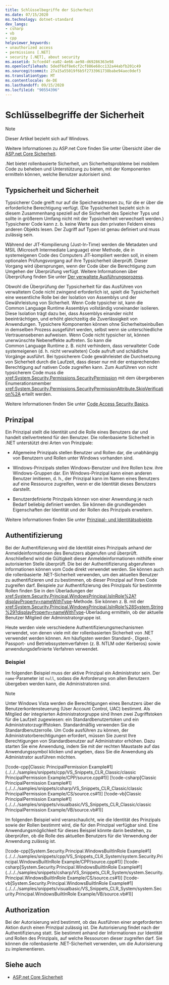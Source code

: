 ```yaml
---
title: Schlüsselbegriffe der Sicherheit
ms.date: 07/15/2020
ms.technology: dotnet-standard
dev_langs:
- csharp
- vb
- cpp
helpviewer_keywords:
- unauthorized access
- permissions [.NET]
- security [.NET], about security
ms.assetid: 3cfced4f-ea02-4e66-ae98-d69286363e98
ms.openlocfilehash: 5dedf6df8e6cf2cf886e68cc132a44abfb201c49
ms.sourcegitcommit: 27a15a55019f6b5f2733961738babe94aec0def3
ms.translationtype: MT
ms.contentlocale: de-DE
ms.lasthandoff: 09/15/2020
ms.locfileid: "90554396"
---
```

# <a name="key-security-concepts"></a>Schlüsselbegriffe der Sicherheit

> [!NOTE]
> Dieser Artikel bezieht sich auf Windows.
>
> Weitere Informationen zu ASP.net Core finden Sie unter Übersicht über die [ASP.net Core Sicherheit](/aspnet/core/security/).

.Net bietet rollenbasierte Sicherheit, um Sicherheitsprobleme bei mobilem Code zu beheben und Unterstützung zu bieten, mit der Komponenten ermitteln können, welche Benutzer autorisiert sind.  
  
## <a name="type-safety-and-security"></a>Typsicherheit und Sicherheit  

Typsicherer Code greift nur auf die Speicheradressen zu, für die er über die erforderliche Berechtigung verfügt. (Die Typsicherheit bezieht sich in diesem Zusammenhang speziell auf die Sicherheit des Speicher Typs und sollte in größerem Umfang nicht mit der Typsicherheit verwechselt werden.) Typsicherer Code kann z. b. keine Werte aus den privaten Feldern eines anderen Objekts lesen. Der Zugriff auf Typen ist genau definiert und muss zulässig sein.  
  
Während der JIT-Kompilierung (Just-In-Time) werden die Metadaten und MSIL (Microsoft Intermediate Language) einer Methode, die in systemeigenen Code des Computers JIT-kompiliert werden soll, in einem optionalen Prüfungsvorgang auf ihre Typsicherheit überprüft. Dieser Vorgang wird übersprungen, wenn der Code über die Berechtigung zum Umgehen der Überprüfung verfügt. Weitere Informationen über Überprüfung finden Sie unter [Der verwaltete Ausführungsprozess](../managed-execution-process.md).  
  
Obwohl die Überprüfung der Typsicherheit für das Ausführen von verwaltetem Code nicht zwingend erforderlich ist, spielt die Typsicherheit eine wesentliche Rolle bei der Isolation von Assemblys und der Gewährleistung von Sicherheit. Wenn Code typsicher ist, kann die Common Language Runtime Assemblys vollständig voneinander isolieren. Diese Isolation trägt dazu bei, dass Assemblys einander nicht beeinträchtigen, und erhöht gleichzeitig die Zuverlässigkeit von Anwendungen. Typsichere Komponenten können ohne Sicherheitseinbußen in demselben Prozess ausgeführt werden, selbst wenn sie unterschiedliche Vertrauensebenen aufweisen. Wenn Code nicht typsicher ist, können unerwünschte Nebeneffekte auftreten. So kann die Common Language Runtime z. B. nicht verhindern, dass verwalteter Code systemeigenen (d. h. nicht verwalteten) Code aufruft und schädliche Vorgänge ausführt. Bei typsicherem Code gewährleistet die Durchsetzung von Sicherheit durch die Laufzeit, dass dieser nur mit der entsprechenden Berechtigung auf nativen Code zugreifen kann. Zum Ausführen von nicht typsicherem Code muss die <xref:System.Security.Permissions.SecurityPermission> mit dem übergebenen Enumerationsmember <xref:System.Security.Permissions.SecurityPermissionAttribute.SkipVerification%2A> erteilt werden.  
  
Weitere Informationen finden Sie unter [Code Access Security Basics](../../framework/misc/code-access-security-basics.md).  
  
## <a name="principal"></a>Prinzipal  

Ein Prinzipal stellt die Identität und die Rolle eines Benutzers dar und handelt stellvertretend für den Benutzer. Die rollenbasierte Sicherheit in .NET unterstützt drei Arten von Prinzipale:  
  
- Allgemeine Prinzipals stellen Benutzer und Rollen dar, die unabhängig von Benutzern und Rollen unter Windows vorhanden sind.  
  
- Windows-Prinzipals stellen Windows-Benutzer und ihre Rollen bzw. ihre Windows-Gruppen dar. Ein Windows-Prinzipal kann einen anderen Benutzer imitieren, d. h., der Prinzipal kann im Namen eines Benutzers auf eine Ressource zugreifen, wenn er die Identität dieses Benutzers darstellt.  
  
- Benutzerdefinierte Prinzipals können von einer Anwendung je nach Bedarf beliebig definiert werden. Sie können die grundlegenden Eigenschaften der Identität und der Rollen des Prinzipals erweitern.  
  
Weitere Informationen finden Sie unter [Prinzipal- und Identitätsobjekte](principal-and-identity-objects.md).  
  
## <a name="authentication"></a>Authentifizierung  
Bei der Authentifizierung wird die Identität eines Prinzipals anhand der Anmeldeinformationen des Benutzers abgerufen und überprüft. Anschließend wird die Gültigkeit dieser Anmeldeinformationen mithilfe einer autorisierten Stelle überprüft. Die bei der Authentifizierung abgerufenen Informationen können vom Code direkt verwendet werden. Sie können auch die rollenbasierte .NET-Sicherheit verwenden, um den aktuellen Benutzer zu authentifizieren und zu bestimmen, ob dieser Prinzipal auf Ihren Code zugreifen darf. Beispiele zur Authentifizierung des Prinzipals für bestimmte Rollen finden Sie in den Überladungen der <xref:System.Security.Principal.WindowsPrincipal.IsInRole%2A?displayProperty=nameWithType>-Methode. Sie können z. B. mit der <xref:System.Security.Principal.WindowsPrincipal.IsInRole%28System.String%29?displayProperty=nameWithType>-Überladung ermitteln, ob der aktuelle Benutzer Mitglied der Administratorgruppe ist.  
  
Heute werden viele verschiedene Authentifizierungsmechanismen verwendet, von denen viele mit der rollenbasierten Sicherheit von .NET verwendet werden können. Am häufigsten werden Standard-, Digest-, Passport- und Betriebssystemverfahren (z. B. NTLM oder Kerberos) sowie anwendungsdefinierte Verfahren verwendet.  
  
### <a name="example"></a>Beispiel  

Im folgenden Beispiel muss der aktive Prinzipal ein Administrator sein. Der `name`-Parameter ist `null`, sodass die Anforderung von allen Benutzern übergeben werden kann, die Administratoren sind.  
  
> [!NOTE]
> Unter Windows Vista werden die Berechtigungen eines Benutzers über die Benutzerkontensteuerung (User Account Control, UAC) bestimmt. Als Mitglied der integrierten Administratorgruppe sind Ihnen zwei Zugriffstoken für die Laufzeit zugewiesen: ein Standardbenutzertoken und ein Administratorzugriffstoken. Standardmäßig verwenden Sie die Standardbenutzerrolle. Um Code ausführen zu können, der Administratorberechtigungen erfordert, müssen Sie zuerst Ihre Berechtigungen von Standardbenutzer auf Administrator erhöhen. Dazu starten Sie eine Anwendung, indem Sie mit der rechten Maustaste auf das Anwendungssymbol klicken und angeben, dass Sie die Anwendung als Administrator ausführen möchten.   
  
 [!code-cpp[Classic PrincipalPermission Example#1](../../../samples/snippets/cpp/VS_Snippets_CLR_Classic/classic PrincipalPermission Example/CPP/source.cpp#1)]
 [!code-csharp[Classic PrincipalPermission Example#1](../../../samples/snippets/csharp/VS_Snippets_CLR_Classic/classic PrincipalPermission Example/CS/source.cs#1)]
 [!code-vb[Classic PrincipalPermission Example#1](../../../samples/snippets/visualbasic/VS_Snippets_CLR_Classic/classic PrincipalPermission Example/VB/source.vb#1)]  
  
 Im folgenden Beispiel wird veranschaulicht, wie die Identität des Prinzipals sowie der Rollen bestimmt wird, die für den Prinzipal verfügbar sind. Eine Anwendungsmöglichkeit für dieses Beispiel könnte darin bestehen, zu überprüfen, ob die Rolle des aktuellen Benutzers für die Verwendung der Anwendung zulässig ist.  
  
 [!code-cpp[System.Security.Principal.WindowsBuiltInRole Example#1](../../../samples/snippets/cpp/VS_Snippets_CLR_System/system.Security.Principal.WindowsBuiltInRole Example/CPP/source.cpp#1)]
 [!code-csharp[System.Security.Principal.WindowsBuiltInRole Example#1](../../../samples/snippets/csharp/VS_Snippets_CLR_System/system.Security.Principal.WindowsBuiltInRole Example/CS/source.cs#1)]
 [!code-vb[System.Security.Principal.WindowsBuiltInRole Example#1](../../../samples/snippets/visualbasic/VS_Snippets_CLR_System/system.Security.Principal.WindowsBuiltInRole Example/VB/source.vb#1)]  
  
## <a name="authorization"></a>Authorization  

Bei der Autorisierung wird bestimmt, ob das Ausführen einer angeforderten Aktion durch einen Prinzipal zulässig ist. Die Autorisierung findet nach der Authentifizierung statt. Sie bestimmt anhand der Informationen zur Identität und Rollen des Prinzipals, auf welche Ressourcen dieser zugreifen darf. Sie können die rollenbasierte .NET-Sicherheit verwenden, um die Autorisierung zu implementieren.

## <a name="see-also"></a>Siehe auch

- [ASP.net Core Sicherheit](/aspnet/core/security/)
